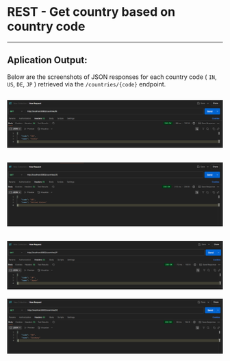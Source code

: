 # REST - Get country based on country code 
---

## Aplication Output:

Below are the screenshots of JSON responses for each country code ( `IN`, `US`, `DE`, `JP` ) retrieved via the `/countries/{code}` endpoint.

![Startup Output](Output/Country_IN.png)
---
![Startup Output](Output/Country_US.png)
---
![Startup Output](Output/Country_JP.png)
---
![Startup Output](Output/Country_DE.png)
